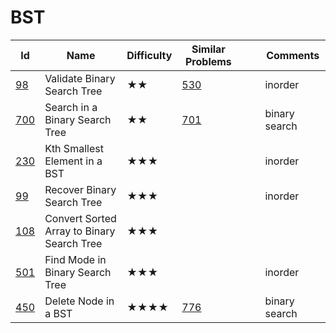 
# BST
Id	|Name	|Difficulty	|Similar Problems|||							Comments
--- | --- |--- | ---                   |---|---|---
[98](https://leetcode.com/problems/validate-binary-search-tree/)	| Validate Binary Search Tree|	★★	|[530](https://leetcode.com/problems/minimum-absolute-difference-in-bst/)	|		| |		inorder
[700](https://leetcode.com/problems/search-in-a-binary-search-tree/)	|Search in a Binary Search Tree|	★★|	[701](https://leetcode.com/problems/insert-into-a-binary-search-tree/)	|||				binary search
[230](https://leetcode.com/problems/kth-smallest-element-in-a-bst/)|	Kth Smallest Element in a BST|	★★★		||||				inorder
[99](https://leetcode.com/problems/recover-binary-search-tree/)	|Recover Binary Search Tree	|★★★||||						inorder
[108](https://leetcode.com/problems/convert-sorted-array-to-binary-search-tree/)	|Convert Sorted Array to Binary Search Tree|	★★★	||||					
[501](https://leetcode.com/problems/find-mode-in-binary-search-tree/)	|Find Mode in Binary Search Tree|	★★★			||||			inorder
[450](https://leetcode.com/problems/delete-node-in-a-bst/)	|Delete Node in a BST|	★★★★		|[776](https://leetcode.com/problems/split-bst/)|||				binary search
